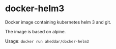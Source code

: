 # docker-helm3

Docker image containing kubernetes helm 3 and git.

The image is based on alpine.

Usage: `docker run aheddar/docker-helm3`
